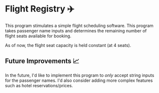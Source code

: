 # Flight Registry ✈️

This program stimulates a simple flight scheduling software. This program takes passenger name inputs and determines the remaining number of flight seats available for booking.

As of now, the flight seat capacity is held constant (at 4 seats). 

## Future Improvements 📈 
In the future, I'd like to implement this program to *only* accept string inputs for the passenger names. I'd also consider adding more complex features such as hotel reservations/prices.

